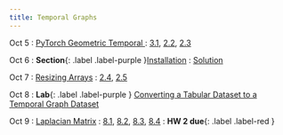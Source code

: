 ```yaml
---
title: Temporal Graphs
---
```


Oct 5
: [PyTorch Geometric Temporal ](https://pytorch-geometric-temporal.readthedocs.io/en/latest/index.html)
  : [3.1](#), [2.2](#), [2.3](#)

Oct 6
: **Section**{: .label .label-purple }[Installation](#)
  : [Solution](#)

Oct 7
: [Resizing Arrays](#)
  : [2.4](#), [2.5](#)

Oct 8
: **Lab**{: .label .label-purple }  [Converting a Tabular Dataset to a Temporal Graph Dataset](https://vid.puffyan.us/watch?v=AQU3akndun4)

Oct 9
: [Laplacian Matrix](#)
  : [8.1](#), [8.2](#), [8.3](#), [8.4](#)
: **HW 2 due**{: .label .label-red }
